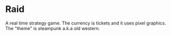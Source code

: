 # Raid
A real time strategy game. The currency is tickets and it uses pixel graphics. The "theme" is steampunk a.k.a old western.
